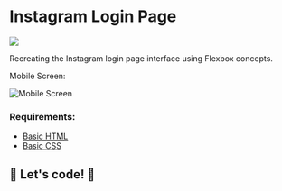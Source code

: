 # Instagram Login Page

![](C:\workspace\instagram_homepg-dio\img\responsive-rotate_689x526.png)

Recreating the Instagram login page interface using Flexbox concepts.  

Mobile Screen: 

![Mobile Screen](C:\workspace\instagram_homepg-dio\img\responsive_480x689_c.png)

### Requirements:

* [Basic HTML](https://www.w3schools.com/html/)
* [Basic CSS](https://developer.mozilla.org/pt-BR/docs/Web/CSS) 

## 🚀 Let's code! 🚀 
